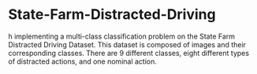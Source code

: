 # State-Farm-Distracted-Driving
h implementing a multi-class classification problem on the State Farm Distracted Driving Dataset. This dataset is composed of images and their corresponding classes. There are 9 different classes, eight different types of distracted actions, and one nominal action.

